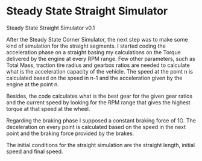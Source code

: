 Steady State Straight Simulator
============================

Steady State Straight Simulator v0.1

After the Steady State Corner Simulator, the next step was to make some kind of simulation for the straight segments. I started coding the acceleration phase on a straight basing my calculations on the Torque delivered by the engine at every RPM range. Few other parameters, such as Total Mass, traction tire radius and gearbox ratios are needed to calculate what is the acceleration capacity of the vehicle. The speed at the point n is calculated based on the speed in n-1 and the acceleration given by the engine at the point n.

Besides, the code calculates what is the best gear for the given gear ratios and the current speed by looking for the RPM range that gives the highest torque at that speed at the wheel.

Regarding the braking phase I supposed a constant braking force of 1G. The deceleration on every point is calculated based on the speed in the next point and the braking force provided by the brakes.

The initial conditions for the straight simulation are the straight length, initial speed and final speed.

